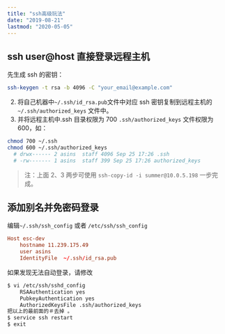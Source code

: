 ```yaml
---
title: "ssh高级玩法"
date: "2019-08-21"
lastmod: "2020-05-05"
---
```


## ssh user@host 直接登录远程主机

先生成 ssh 的密钥：

  ```sh
ssh-keygen -t rsa -b 4096 -C "your_email@example.com"
  ```
2. 将自己机器中`~/.ssh/id_rsa.pub`文件中对应 ssh 密钥复制到远程主机的 `~/.ssh/authorized_keys` 文件中。
3. 并将远程主机中.ssh 目录权限为 700 `.ssh/authorized_keys` 文件权限为 600，如：
  ```sh
chmod 700 ~/.ssh
chmod 600 ~/.ssh/authorized_keys
    # drwx------ 2 asins  staff 4096 Sep 25 17:26 .ssh
    # -rw------- 1 asins  staff 399 Sep 25 17:26 authorized_keys
  ```
> 注：上面 2、3 两步可使用 `ssh-copy-id -i summer@10.0.5.198` 一步完成。

## 添加别名并免密码登录
编辑`~/.ssh/ssh_config` 或者 `/etc/ssh/ssh_config`
```conf
Host esc-dev
    hostname 11.239.175.49
    user asins
    IdentityFile  ~/.ssh/id_rsa.pub
```

如果发现无法自动登录，请修改
```sh
$ vi /etc/ssh/sshd_config
    RSAAuthentication yes
    PubkeyAuthentication yes
    AuthorizedKeysFile .ssh/authorized_keys
把以上的最前面的＃去掉 。
$ service ssh restart
$ exit
```

